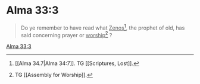 # Alma 33:3

> Do ye remember to have read what <u>Zenos</u>[^a], the prophet of old, has said concerning prayer or <u>worship</u>[^b] ?

[Alma 33:3](https://www.churchofjesuschrist.org/study/scriptures/bofm/alma/33?lang=eng&id=p3#p3)


[^a]: [[Alma 34.7|Alma 34:7]]. TG [[Scriptures, Lost]].
[^b]: TG [[Assembly for Worship]].
